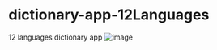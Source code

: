 # dictionary-app-12Languages
12 languages dictionary app
![image](https://user-images.githubusercontent.com/48515987/228823854-b5392aee-4751-4403-870c-9a4088914f8e.png)
